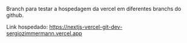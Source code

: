 Branch para testar a hospedagem da vercel em diferentes branchs do github.

Link hospedado:
https://nextjs-vercel-git-dev-sergiozimmermann.vercel.app